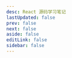 ```yaml
---
desc: React 源码学习笔记
lastUpdated: false
prev: false
next: false
aside: false
editLink: false
sidebar: false
---
```


<SummaryPage path="/源码学习/React/" :desc="$frontmatter.desc"></SummaryPage>

